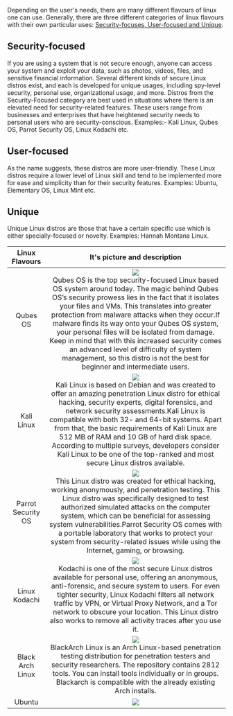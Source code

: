 Depending on the user's needs, there are many different flavours of linux one can use. Generally, there are three different categories of linux flavours with their own particular uses: <ins>Security-focuses, User-focused and Unique</ins>.

## Security-focused

If you are using a system that is not secure enough, anyone can access your system and exploit your data, such as photos, videos, files, and sensitive financial information. Several different kinds of secure Linux distros exist, and each is developed for unique usages, including spy-level security, personal use, organizational usage, and more. Distros from the Security-Focused category are best used in situations where there is an elevated need for security-related features. These users range from businesses and enterprises that have heightened security needs to personal users who are security-conscious. Examples:- Kali Linux, Qubes OS, Parrot Security OS, Linux Kodachi etc.


## User-focused 

As the name suggests, these distros are more user-friendly. These Linux distros require a lower level of Linux skill and tend to be implemented more for ease and simplicity than for their security features. Examples: Ubuntu, Elementary OS, Linux Mint etc.

## Unique 
Unique Linux distros are those that have a certain specific use which is either specially-focused or novelty. Examples: Hannah Montana Linux.


|Linux Flavours|It's picture and description|
|:-------:|:------:|
|Qubes OS|![](https://distroratings.github.io/images/qubes_os.png) </br> Qubes OS is the top security-focused Linux based OS system around today. The magic behind Qubes OS’s security prowess lies in the fact that it isolates your files and VMs. This translates into greater protection from malware attacks when they occur.If malware finds its way onto your Qubes OS system, your personal files will be isolated from damage. Keep in mind that with this increased security comes an advanced level of difficulty of system management, so this distro is not the best for beginner and intermediate users.|
|Kali Linux|![](https://www.bleepstatic.com/content/hl-images/2020/08/18/kali-blue-header.jpg) </br> Kali Linux is based on Debian and was created to offer an amazing penetration Linux distro for ethical hacking, security experts, digital forensics, and network security assessments.Kali Linux is compatible with both 32- and 64-bit systems. Apart from that, the basic requirements of Kali Linux are 512 MB of RAM and 10 GB of hard disk space. According to multiple surveys, developers consider Kali Linux to be one of the top-ranked and most secure Linux distros available.|
|Parrot Security OS|![](https://upload.wikimedia.org/wikipedia/commons/4/45/Parrot_Logo.png) </br> This Linux distro was created for ethical hacking, working anonymously, and penetration testing. This Linux distro was specifically designed to test authorized simulated attacks on the computer system, which can be beneficial for assessing system vulnerabilities.Parrot Security OS comes with a portable laboratory that works to protect your system from security-related issues while using the Internet, gaming, or browsing.  |
|Linux Kodachi|![](https://fosstorrents.com/img/kodachi.png) </br>  Kodachi is one of the most secure Linux distros available for personal use, offering an anonymous, anti-forensic, and secure system to users. For even tighter security, Linux Kodachi filters all network traffic by VPN, or Virtual Proxy Network, and a Tor network to obscure your location. This Linux distro also works to remove all activity traces after you use it.|
|Black Arch Linux|![](https://upload.wikimedia.org/wikipedia/commons/3/3f/BlackArch_logo.png) </br> BlackArch Linux is an Arch Linux-based penetration testing distribution for penetration testers and security researchers. The repository contains 2812 tools. You can install tools individually or in groups. Blackarch is compatible with the already existing Arch installs.|
|Ubuntu|![](https://letmetechyou.com/wp-content/uploads/2022/06/ubuntu-linux-in-eve-ng.png) </br> |
